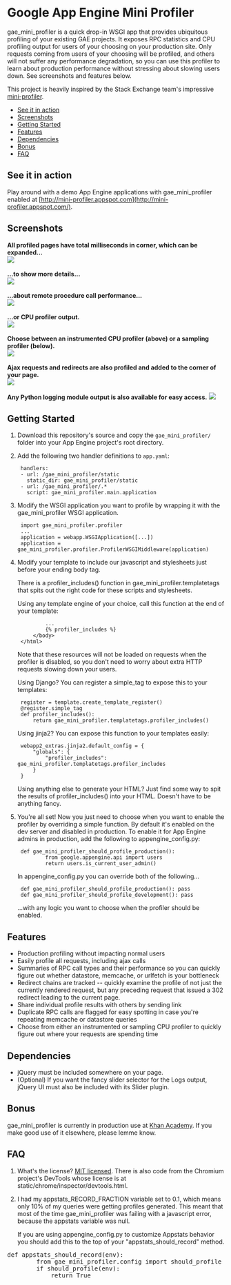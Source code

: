 # Google App Engine Mini Profiler

gae_mini_profiler is a quick drop-in WSGI app that provides ubiquitous profiling of your existing GAE projects. It exposes RPC statistics and CPU profiling output for users of your choosing on your production site. Only requests coming from users of your choosing will be profiled, and others will not suffer any performance degradation, so you can use this profiler to learn about production performance without stressing about slowing users down. See screenshots and features below.

This project is heavily inspired by the Stack Exchange team's impressive [mini-profiler](http://miniprofiler.com/).

* <a href="#demo">See it in action</a>
* <a href="#screens">Screenshots</a>
* <a href="#start">Getting Started</a>
* <a href="#features">Features</a>
* <a href="#dependencies">Dependencies</a>
* <a href="#bonus">Bonus</a>
* <a href="#faq">FAQ</a>

## <a name="demo">See it in action</a>

Play around with a demo App Engine applications with gae_mini_profiler enabled at [http://mini-profiler.appspot.com](http://mini-profiler.appspot.com/).

## <a name="screens">Screenshots</a>

<strong>All profiled pages have total milliseconds in corner, which can be expanded...</strong><br/>
<img src="http://i.imgur.com/Nqdtu.png"/><br/><br>
<strong>...to show more details...</strong><br/>
<img src="http://i.imgur.com/sjxE7.png"/><br/><br/>
<strong>...about remote procedure call performance...</strong><br/>
<img src="http://i.imgur.com/C29gC.png"/><br/><br>
<strong>...or CPU profiler output.</strong><br/>
<img src="http://i.imgur.com/XcBxG.png"/><br/><br/>
<strong>Choose between an instrumented CPU profiler (above) or a sampling
profiler (below).</strong><br/>
<img src="http://i.imgur.com/KiwHv.png"><br><br>
<strong>Ajax requests and redirects are also profiled and added to the corner of your page.</strong><br/>
<img src="http://i.imgur.com/8gS4D.png"/><br/><br>
<strong>Any Python logging module output is also available for easy access.</strong>
<img src="http://i.imgur.com/6382r.png"/><br/>

## <a name="start">Getting Started</a>

1. Download this repository's source and copy the `gae_mini_profiler/` folder into your App Engine project's root directory.

2. Add the following two handler definitions to `app.yaml`:

        handlers:
        - url: /gae_mini_profiler/static
          static_dir: gae_mini_profiler/static
        - url: /gae_mini_profiler/.*
          script: gae_mini_profiler.main.application

3. Modify the WSGI application you want to profile by wrapping it with the gae_mini_profiler WSGI application.

        import gae_mini_profiler.profiler
        ...
        application = webapp.WSGIApplication([...])
        application = gae_mini_profiler.profiler.ProfilerWSGIMiddleware(application)

4. Modify your template to include our javascript and stylesheets just before your ending body tag.

    There is a profiler_includes() function in gae_mini_profiler.templatetags that spits out the right code for these scripts and stylesheets.
        
    Using any template engine of your choice, call this function at the end of your template:
    
                ...
                {% profiler_includes %}
            </body>
        </html>

    Note that these resources will not be loaded on requests when the profiler is disabled, so you don't need to worry about extra HTTP requests slowing down your users.

    Using Django?
        You can register a simple_tag to expose this to your templates:
        
        register = template.create_template_register()
        @register.simple_tag
        def profiler_includes():
            return gae_mini_profiler.templatetags.profiler_includes()
                    
    Using jinja2?
        You can expose this function to your templates easily:
        
        webapp2_extras.jinja2.default_config = {
            "globals": {
                "profiler_includes": gae_mini_profiler.templatetags.profiler_includes
            }
        }
                
    Using anything else to generate your HTML?
        Just find some way to spit the results of profiler_includes() into your HTML. Doesn't have to be anything fancy.

5. You're all set! Now you just need to choose when you want to enable the profiler by overriding a simple function. By default it's enabled on the dev server and disabled in production. To enable it for App Engine admins in production, add the following to appengine_config.py:

        def gae_mini_profiler_should_profile_production():
                from google.appengine.api import users
                return users.is_current_user_admin()
                
    In appengine_config.py you can override both of the following...
    
        def gae_mini_profiler_should_profile_production(): pass
        def gae_mini_profiler_should_profile_development(): pass
        
    ...with any logic you want to choose when the profiler should be enabled.


## <a name="features">Features</a>

* Production profiling without impacting normal users
* Easily profile all requests, including ajax calls
* Summaries of RPC call types and their performance so you can quickly figure out whether datastore, memcache, or urlfetch is your bottleneck
* Redirect chains are tracked -- quickly examine the profile of not just the currently rendered request, but any preceding request that issued a 302 redirect leading to the current page.
* Share individual profile results with others by sending link
* Duplicate RPC calls are flagged for easy spotting in case you're repeating memcache or datastore queries
* Choose from either an instrumented or sampling CPU profiler to quickly figure out where your requests are spending time

## <a name="dependencies">Dependencies</a>

* jQuery must be included somewhere on your page.
* (Optional) If you want the fancy slider selector for the Logs output, jQuery UI must also be included with its Slider plugin.

## <a name="bonus">Bonus</a>

gae_mini_profiler is currently in production use at [Khan Academy](http://khanacademy.org). If you make good use of it elsewhere, please lemme know.

## <a name="faq">FAQ</a>

1. What's the license? [MIT licensed](http://en.wikipedia.org/wiki/MIT_License). There is also code from the Chromium project's DevTools whose license is at static/chrome/inspector/devtools.html.
2. I had my appstats_RECORD_FRACTION variable set to 0.1, which means only 10% of my queries were getting profiles generated.  This meant that most of the time gae_mini_profiler was failing with a javascript error, because the appstats variable was null.

    If you are using appengine_config.py to customize Appstats behavior you should add this to the top of your "appstats_should_record" method.
<pre>def appstats_should_record(env):
        from gae_mini_profiler.config import should_profile
        if should_profile(env):
            return True
</pre>
